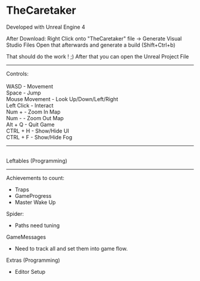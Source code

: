 # TheCaretaker

Developed with Unreal Engine 4

After Download:
Right Click onto "TheCaretaker" file -> Generate Visual Studio Files
Open that afterwards and generate a build (Shift+Ctrl+b)

That should do the work ! ;)
After that you can open the Unreal Project File

---------------------------------------------------
Controls:
<br/><br/>
WASD - Movement <br/>
Space - Jump <br/>
Mouse Movement - Look Up/Down/Left/Right<br/>
Left Click - Interact<br/>
Num + - Zoom In Map<br/>
Num - - Zoom Out Map<br/>
Alt + Q - Quit Game<br/>
CTRL + H - Show/Hide UI<br/>
CTRL + F - Show/Hide Fog<br/>

---------------------------------------------------
<br/>
Leftables (Programming)

---------------------------------------------------


Achievements to count:
- Traps
- GameProgress
- Master Wake Up

Spider:
- Paths need tuning

GameMessages
- Need to track all and set them into game flow.

Extras (Programming)
- Editor Setup

